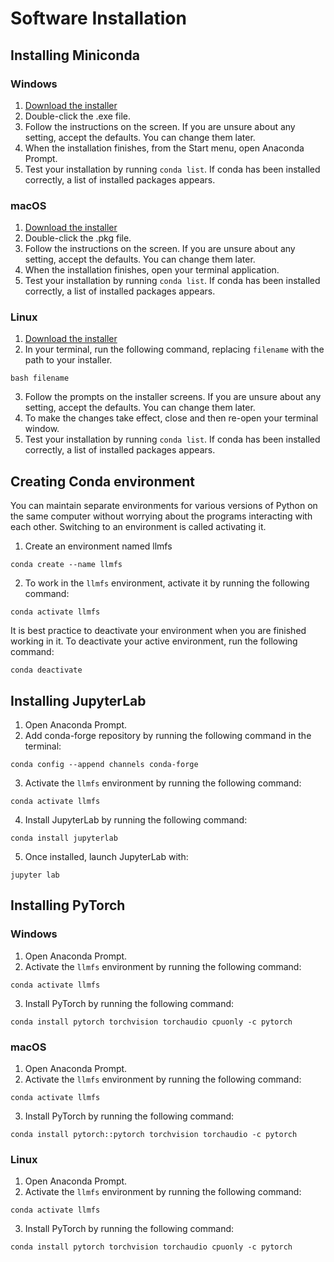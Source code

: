 # Software Installation
## Installing Miniconda
### Windows
1. [Download the installer ](https://docs.anaconda.com/free/miniconda/)
2. Double-click the .exe file.
3. Follow the instructions on the screen. If you are unsure about any setting, accept the defaults. You can change them later.
4. When the installation finishes, from the Start menu, open Anaconda Prompt.
5. Test your installation by running `conda list`. If conda has been installed correctly, a list of installed packages appears.

### macOS
1. [Download the installer ](https://docs.anaconda.com/free/miniconda/)
2. Double-click the .pkg file.
3. Follow the instructions on the screen. If you are unsure about any setting, accept the defaults. You can change them later.
4. When the installation finishes, open your terminal application.
5. Test your installation by running `conda list`. If conda has been installed correctly, a list of installed packages appears.

### Linux
1. [Download the installer ](https://docs.anaconda.com/free/miniconda/)
2. In your terminal, run the following command, replacing `filename` with the path to your installer.
```
bash filename
```
3. Follow the prompts on the installer screens. If you are unsure about any setting, accept the defaults. You can change them later.
4. To make the changes take effect, close and then re-open your terminal window.
5. Test your installation by running `conda list`. If conda has been installed correctly, a list of installed packages appears.

## Creating Conda environment
You can maintain separate environments for various versions of Python on the same computer without worrying about the programs interacting with each other. Switching to an environment is called activating it.
1. Create an environment named llmfs
```
conda create --name llmfs
```
2. To work in the `llmfs` environment, activate it by running the following command:
```
conda activate llmfs
```
It is best practice to deactivate your environment when you are finished working in it. To deactivate your active environment, run the following command:
```
conda deactivate
```

## Installing JupyterLab
1. Open Anaconda Prompt.
2. Add conda-forge repository by running the following command in the terminal:
```
conda config --append channels conda-forge
```
3. Activate the `llmfs` environment by running the following command:
```
conda activate llmfs
```
4. Install JupyterLab by running the following command:
```
conda install jupyterlab
```
5. Once installed, launch JupyterLab with:
```
jupyter lab
```

## Installing PyTorch
### Windows
1. Open Anaconda Prompt.
2. Activate the `llmfs` environment by running the following command:
```
conda activate llmfs
```
3. Install PyTorch by running the following command:
```
conda install pytorch torchvision torchaudio cpuonly -c pytorch
```

### macOS
1. Open Anaconda Prompt.
2. Activate the `llmfs` environment by running the following command:
```
conda activate llmfs
```
3. Install PyTorch by running the following command:
```
conda install pytorch::pytorch torchvision torchaudio -c pytorch
```

### Linux
1. Open Anaconda Prompt.
2. Activate the `llmfs` environment by running the following command:
```
conda activate llmfs
```
3. Install PyTorch by running the following command:
```
conda install pytorch torchvision torchaudio cpuonly -c pytorch
```